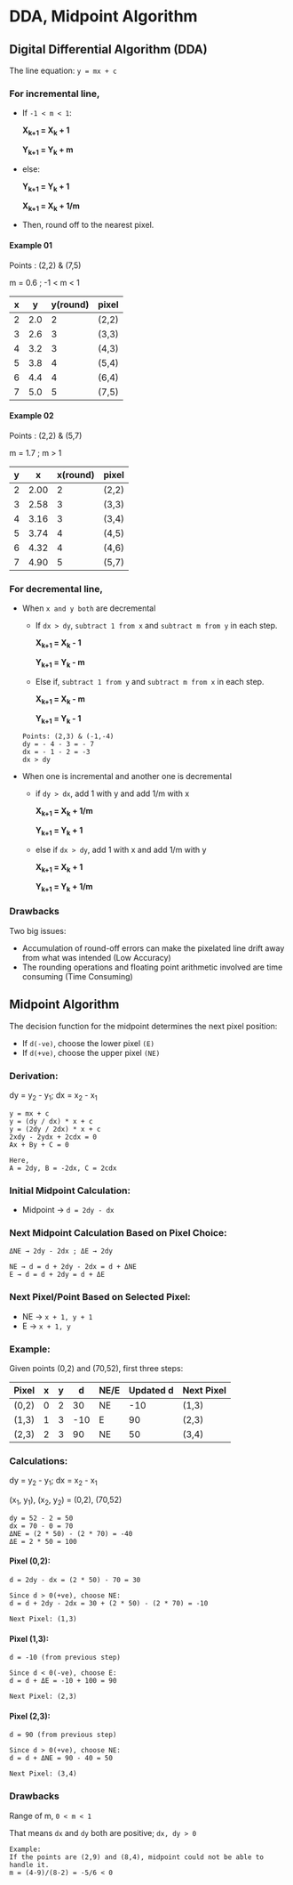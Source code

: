 # DDA, Midpoint Algorithm

## Digital Differential Algorithm (DDA)
The line equation: `y = mx + c`

### For incremental line,

- If `-1 < m < 1`:

    <b><p>X<sub>k+1</sub> = X<sub>k</sub> + 1</p></b>
    <b><p>Y<sub>k+1</sub> = Y<sub>k</sub> + m</p></b>

- else:

  <b><p>Y<sub>k+1</sub> = Y<sub>k</sub> + 1</p></b>
  <b><p>X<sub>k+1</sub> = X<sub>k</sub> + 1/m</p></b>

- Then, round off to the nearest pixel.

#### Example 01

Points : (2,2) & (7,5)

m = 0.6 ; -1 < m < 1

| x | y | y(round)| pixel |
|----|----|---------|------|
| 2 | 2.0 | 2 | (2,2) |
| 3 | 2.6 | 3 | (3,3) |
| 4 | 3.2 | 3 | (4,3) |
| 5 | 3.8 | 4 | (5,4) |
| 6 | 4.4 | 4 | (6,4) |
| 7 | 5.0 | 5 | (7,5) |

#### Example 02

Points : (2,2) & (5,7)

m = 1.7 ; m > 1

| y | x | x(round)| pixel |
|----|----|---------|------|
| 2 | 2.00 | 2 | (2,2) |
| 3 | 2.58 | 3 | (3,3) |
| 4 | 3.16 | 3 | (3,4) |
| 5 | 3.74 | 4 | (4,5) |
| 6 | 4.32 | 4 | (4,6) |
| 7 | 4.90 | 5 | (5,7) |

### For decremental line,

- When `x and y both` are decremental
    - If `dx > dy`, `subtract 1 from x` and `subtract m from y` in each step.
    <b><p>X<sub>k+1</sub> = X<sub>k</sub> - 1</p></b>
    <b><p>Y<sub>k+1</sub> = Y<sub>k</sub> - m</p></b>
    
    - Else if, `subtract 1 from y` and `subtract m from x` in each step.
    <b><p>X<sub>k+1</sub> = X<sub>k</sub> - m</p></b>
    <b><p>Y<sub>k+1</sub> = Y<sub>k</sub> - 1</p></b>

    ```
    Points: (2,3) & (-1,-4)
    dy = - 4 - 3 = - 7
    dx = - 1 - 2 = -3
    dx > dy
    ```
- When one is incremental and another one is decremental
    - if `dy > dx`, add 1 with y and add 1/m with x
    <b><p>X<sub>k+1</sub> = X<sub>k</sub> + 1/m</p></b>
    <b><p>Y<sub>k+1</sub> = Y<sub>k</sub> + 1</p></b>
    
    - else if `dx > dy`, add 1 with x and add 1/m with y
    <b><p>X<sub>k+1</sub> = X<sub>k</sub> + 1</p></b>
    <b><p>Y<sub>k+1</sub> = Y<sub>k</sub> + 1/m</p></b>

### Drawbacks

Two big issues:
- Accumulation of round-off errors can make the pixelated line drift away from what was intended (Low Accuracy)
- The rounding operations and floating point arithmetic involved are time consuming (Time Consuming)


## Midpoint Algorithm

The decision function for the midpoint determines the next pixel position:

- If `d(-ve)`, choose the lower pixel `(E)`
- If `d(+ve)`, choose the upper pixel `(NE)`

### Derivation:

<p>dy = y<sub>2</sub> - y<sub>1</sub>; dx = x<sub>2</sub> - x<sub>1</sub></p>

```
y = mx + c
y = (dy / dx) * x + c
y = (2dy / 2dx) * x + c
2xdy - 2ydx + 2cdx = 0
Ax + By + C = 0

Here,
A = 2dy, B = -2dx, C = 2cdx
```

### Initial Midpoint Calculation:
- Midpoint → `d = 2dy - dx`

### Next Midpoint Calculation Based on Pixel Choice:

```
ΔNE → 2dy - 2dx ; ΔE → 2dy

NE → d = d + 2dy - 2dx = d + ΔNE
E → d = d + 2dy = d + ΔE
```

### Next Pixel/Point Based on Selected Pixel:
- NE → `x + 1, y + 1`
- E → `x + 1, y`

### Example: 
Given points (0,2) and (70,52), first three steps:

| Pixel | x | y | d   | NE/E | Updated d | Next Pixel |
|--------|----|----|-----|------|------------|-------------|
| (0,2)  | 0  | 2  | 30  | NE   | -10       | (1,3)       |
| (1,3)  | 1  | 3  | -10 | E    | 90        | (2,3)       |
| (2,3)  | 2  | 3  | 90  | NE   | 50        | (3,4)       |

### Calculations:

<p>dy = y<sub>2</sub> - y<sub>1</sub>; dx = x<sub>2</sub> - x<sub>1</sub></p>
<p>(x<sub>1</sub>, y<sub>1</sub>), (x<sub>2</sub>, y<sub>2</sub>) = (0,2), (70,52)</p>

```
dy = 52 - 2 = 50
dx = 70 - 0 = 70
ΔNE = (2 * 50) - (2 * 70) = -40
ΔE = 2 * 50 = 100
```

#### Pixel (0,2):
```
d = 2dy - dx = (2 * 50) - 70 = 30

Since d > 0(+ve), choose NE:
d = d + 2dy - 2dx = 30 + (2 * 50) - (2 * 70) = -10

Next Pixel: (1,3)
```
#### Pixel (1,3):
```
d = -10 (from previous step)

Since d < 0(-ve), choose E:
d = d + ΔE = -10 + 100 = 90

Next Pixel: (2,3)
```
#### Pixel (2,3):
```
d = 90 (from previous step)

Since d > 0(+ve), choose NE:
d = d + ΔNE = 90 - 40 = 50

Next Pixel: (3,4)
```

### Drawbacks

Range of m, `0 < m < 1`

That means `dx` and `dy` both are positive; `dx, dy > 0`

```
Example:
If the points are (2,9) and (8,4), midpoint could not be able to handle it.
m = (4-9)/(8-2) = -5/6 < 0
```
